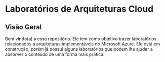 # Laboratórios de Arquiteturas Cloud


## Visão Geral

Bem vindo(a) a esse repositório. Ele tem como objetivo trazer laboratórios relacionados a arquiteturas implementáveis no Microsoft Azure. Ele está em construção, porém já possui alguns laboratórios que podem lhe ajudar a absorver o conteúdo de uma forma mais prática.
